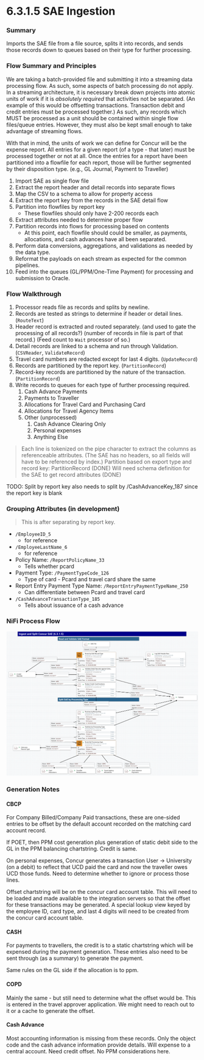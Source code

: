 # 6.3.1.5 SAE Ingestion

### Summary

Imports the SAE file from a file source, splits it into records, and sends those records down to queues based on their type for further processing.

### Flow Summary and Principles

We are taking a batch-provided file and submitting it into a streaming data processing flow.  As such, some aspects of batch processing do not apply.  In a streaming architecture, it is necessary break down projects into atomic units of work if it is _absolutely required_ that activities not be separated.  (An example of this would be offsetting transactions.  Transaction debit and credit entries must be processed together.)  As such, any records which MUST be processed as a unit should be contained within single flow files/queue entries.  However, they must also be kept small enough to take advantage of streaming flows.

With that in mind, the units of work we can define for Concur will be the expense report.  All entries for a given report (of a type - that later) must be processed together or not at all.  Once the entries for a report have been partitioned into a flowfile for each report, those will be further segmented by their disposition type.  (e.g., GL Journal, Payment to Traveller)

1. Import SAE as single flow file
2. Extract the report header and detail records into separate flows
3. Map the CSV to a schema to allow for property access
4. Extract the report key from the records in the SAE detail flow
5. Partition into flowfiles by report key
   * These flowfiles should only have 2-200 records each
6. Extract attributes needed to determine proper flow
7. Partition records into flows for processing based on contents
   * At this point, each flowfile should could be smaller, as payments, allocations, and cash advances have all been separated.
8. Perform data conversions, aggregations, and validations as needed by the data type.
9. Reformat the payloads on each stream as expected for the common pipelines.
10. Feed into the queues (GL/PPM/One-Time Payment) for processing and submission to Oracle.

### Flow Walkthrough

1. Processor reads file as records and splits by newline.
2. Records are tested as strings to determine if header or detail lines. (`RouteText`)
3. Header record is extracted and routed separately. (and used to gate the processing of all records?) (number of records in file is part of that record.) (Feed count to `Wait` processor of so.)
4. Detail records are linked to a schema and run through Validation.  (`CSVReader`, `ValidateRecord`)
5. Travel card numbers are redacted except for last 4 digits. (`UpdateRecord`)
6. Records are partitioned by the report key. (`PartitionRecord`)
7. Record-key records are partitioned by the nature of the transaction. (`PartitionRecord`)
8. Write records to queues for each type of further processing required.
   1. Cash Advance Payments
   2. Payments to Traveller
   3. Allocations for Travel Card and Purchasing Card
   4. Allocations for Travel Agency Items
   5. Other (unprocessed)
      1. Cash Advance Clearing Only
      2. Personal expenses
      3. Anything Else

<!-- 5. Detail records are counted, incrementing a value in a distributed map. (`UpdateCounter`)
   1. Records have multiple types.  Header record (first in file) can be used to ensure that the entire file is processed at once. -->
<!-- 5. After Wait processor releases (meaning all detail lines passed validations), write all items to a persistent topic. -->

> Each line is tokenized on the pipe character to extract the columns as referenceable attributes.  (The SAE has no headers, so all fields will have to be referenced by index.)
> Partition based on export type and record key: PartitionRecord (DONE)
> Will need schema definition for the SAE to get record attributes (DONE)

TODO: Split by report key also needs to split by /CashAdvanceKey_187 since the report key is blank

### Grouping Attributes (in development)

> This is after separating by report key.

* `/EmployeeID_5`
  * for reference
* `/EmployeeLastName_6`
  * for reference
* Policy Name: `/ReportPolicyName_33`
  * Tells whether pcard
* Payment Type: `/PaymentTypeCode_126`
  * Type of card - Pcard and travel card share the same
* Report Entry Payment Type Name: `/ReportEntryPaymentTypeName_250`
  * Can differentiate between Pcard and travel card
* `/CashAdvanceTransactionType_185`
  * Tells about issuance of a cash advance

### NiFi Process Flow

![](concur-sae-ingest-nifi.png)

### Generation Notes

#### CBCP

For Company Billed/Company Paid transactions, these are one-sided entries to be offset by the default account recorded on the matching card account record.

If POET, then PPM cost generation plus generation of static debit side to the GL in the PPM balancing chartstring.  Credit is same.

On personal expenses, Concur generates a transaction User -> University (on a debit) to reflect that UCD paid the card and now the traveller owes UCD those funds.  Need to determine whether to ignore or process those lines.

Offset chartstring will be on the concur card account table.  This will need to be loaded and made available to the integration servers so that the offset for these transactions may be generated.  A special lookup view keyed by the employee ID, card type, and last 4 digits will need to be created from the concur card account table.

#### CASH

For payments to travellers, the credit is to a static chartstring which will be expensed during the payment generation.  These entries also need to be sent through (as a summary) to generate the payment.

Same rules on the GL side if the allocation is to ppm.


#### COPD

Mainly the same - but still need to determine what the offset would be.  This is entered in the travel approver application.  We might need to reach out to it or a cache to generate the offset.

#### Cash Advance

Most accounting information is missing from these records.  Only the object code and the cash advance information provide details.  Will expense to a central account.  Need credit offset.  No PPM considerations here.

